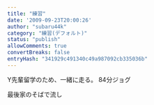 ```yaml
---
title: "練習"
date: '2009-09-23T20:00:26'
author: "subaru44k"
category: "練習(デフォルト)"
status: "publish"
allowComments: true
convertBreaks: false
entryHash: "341929c491340c49a987092cb335036b"
---
```

Y先輩留学のため、一緒に走る。
84分ジョグ

最後家のそばで流し

